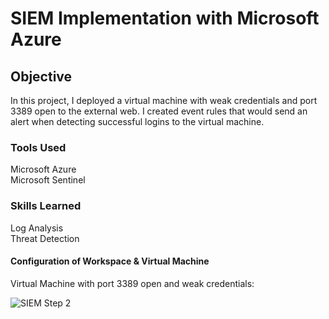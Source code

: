# SIEM Implementation with Microsoft Azure

## Objective
In this project, I deployed a virtual machine with weak credentials and port 3389 open to the external web. I created event rules that would send an alert when detecting successful logins to the virtual machine.

### Tools Used
<p> Microsoft Azure <br>
Microsoft Sentinel </p>

### Skills Learned
<p> Log Analysis <br>
Threat Detection </p>


#### Configuration of Workspace & Virtual Machine
<p> Virtual Machine with port 3389 open and weak credentials:</p>

![SIEM Step 2](https://github.com/user-attachments/assets/a8beaadb-0fb4-4086-a372-81fc2b702056)


